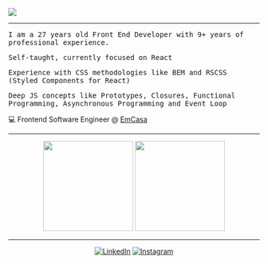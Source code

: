 
<a href="https://en2vfcrn67g9m5r.m.pipedream.net" target="_blank"><img src="https://en2vfcrn67g9m5r.m.pipedream.net" /></a>

<hr>

<p>
  <samp> I am a 27 years old Front End Developer with 9+ years of professional experience.</samp>

  <samp> Self-taught, currently focused on React</samp>

  <samp> Experience with CSS methodologies like BEM and RSCSS (Styled Components for React)</samp>

  <samp> Deep JS concepts like Prototypes, Closures, Functional Programming, Asynchronous Programming and Event Loop</samp> 
</p> 

💻 Frontend Software Engineer @ [EmCasa](https://emcasa.com/)

<hr>

<div align="center">
  <img height="180em" src="https://github-readme-stats.vercel.app/api?username=cesar-cb&show_icons=true&theme=tokyonight&include_all_commits=true&count_private=true"/>
  <img height="180em" src="https://github-readme-stats.vercel.app/api/top-langs/?username=cesar-cb&layout=compact&langs_count=5&theme=tokyonight"/>
</div> 
<div align="center">

<hr>
  
<a href="https://www.linkedin.com/in/cesar-boaventura/" target="_blank"><img src="https://img.shields.io/badge/LinkedIn-%230077B5.svg?&style=flat-square&logo=linkedin&logoColor=white" alt="LinkedIn"></a> <a href="https://www.instagram.com/cesa1.cb/" target="_blank"><img src="https://img.shields.io/badge/Instagram-%23E4405F.svg?&style=flat-square&logo=instagram&logoColor=white" alt="Instagram"></a>
</div> 
